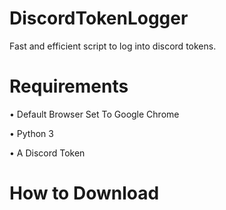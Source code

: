 # DiscordTokenLogger
Fast and efficient script to log into discord tokens.
# Requirements
  • Default Browser Set To Google Chrome
  
  • Python 3
  
  • A Discord Token
  
# How to Download

  
 
